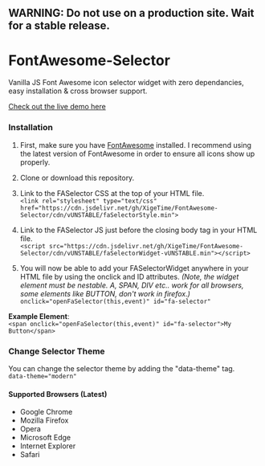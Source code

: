 ## WARNING: Do not use on a production site. Wait for a stable release.

# FontAwesome-Selector
Vanilla JS Font Awesome icon selector widget with zero dependancies, easy installation & cross browser support.

[Check out the live demo here](http://xigeti.me/faselector/)

### Installation

1. First, make sure you have [FontAwesome](https://fontawesome.com/start) installed. I recommend using the latest version of FontAwesome in order to ensure all icons show up properly. 

2. Clone or download this repository.

3. Link to the FASelector CSS at the top of your HTML file.\
`<link rel="stylesheet" type="text/css" href="https://cdn.jsdelivr.net/gh/XigeTime/FontAwesome-Selector/cdn/vUNSTABLE/faSelectorStyle.min">`

4. Link to the FASelector JS just before the closing body tag in your HTML file.\
`<script src="https://cdn.jsdelivr.net/gh/XigeTime/FontAwesome-Selector/cdn/vUNSTABLE/faSelectorWidget-vUNSTABLE.min"></script>`

5. You will now be able to add your FASelectorWidget anywhere in your HTML file by using the onclick and ID attributes. *(Note, the widget element must be nestable. A, SPAN, DIV etc.. work for all browsers, some elements like BUTTON, don't work in firefox.)*\
`onclick="openFaSelector(this,event)" id="fa-selector"`

**Example Element**:\
`<span onclick="openFaSelector(this,event)" id="fa-selector">My Button</span>`

### Change Selector Theme

You can change the selector theme by adding the "data-theme" tag.\
`data-theme="modern"`

#### Supported Browsers (Latest)
- Google Chrome
- Mozilla Firefox
- Opera
- Microsoft Edge
- Internet Explorer
- Safari
